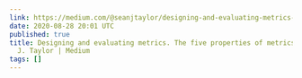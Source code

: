 ```yaml
---
link: https://medium.com/@seanjtaylor/designing-and-evaluating-metrics-5902ad6873bf
date: 2020-08-28 20:01 UTC
published: true
title: Designing and evaluating metrics. The five properties of metrics to… | by Sean
  J. Taylor | Medium
tags: []
---
```



